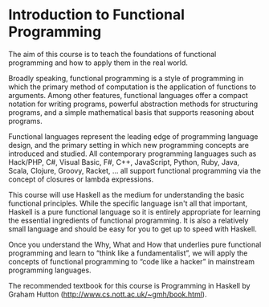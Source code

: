 Introduction to Functional Programming
======================================

The aim of this course is to teach the foundations of functional programming and how to apply them in the real world.

Broadly speaking, functional programming is a style of programming in which the primary method of computation is the application of functions to arguments. Among other features, functional languages offer a compact notation for writing programs, powerful abstraction methods for structuring programs, and a simple mathematical basis that supports reasoning about programs.

Functional languages represent the leading edge of programming language design, and the primary setting in which new programming concepts are introduced and studied. All contemporary programming languages such as Hack/PHP, C#, Visual Basic, F#, C++, JavaScript, Python, Ruby, Java, Scala, Clojure, Groovy, Racket, … all support functional programming via the concept of closures or lambda expressions.

This course will use Haskell as the medium for understanding the basic functional principles. While the specific language isn't all that important, Haskell is a pure functional language so it is entirely appropriate for learning the essential ingredients of functional programming. It is also a relatively small language and should be easy for you to get up to speed with Haskell.

Once you understand the Why, What and How that underlies pure functional programming and learn to “think like a fundamentalist”, we will apply the concepts of functional programming to “code like a hacker” in mainstream programming languages.

The recommended textbook for this course is Programming in Haskell by Graham Hutton (http://www.cs.nott.ac.uk/~gmh/book.html).
